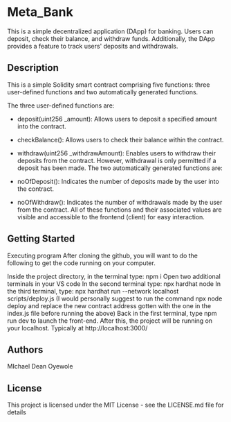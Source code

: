 # Meta_Bank
This is a simple decentralized application (DApp) for banking. Users can deposit, check their balance, and withdraw funds. Additionally, the DApp provides a feature to track users' deposits and withdrawals.

## Description
This is a simple Solidity smart contract comprising five functions: three user-defined functions and two automatically generated functions.

The three user-defined functions are:

- deposit(uint256 _amount): Allows users to deposit a specified amount into the contract.
- checkBalance(): Allows users to check their balance within the contract.
- withdraw(uint256 _withdrawAmount): Enables users to withdraw their deposits from the contract. However, withdrawal is only permitted if a deposit has been made.
The two automatically generated functions are:

- noOfDeposit(): Indicates the number of deposits made by the user into the contract.
- noOfWithdraw(): Indicates the number of withdrawals made by the user from the contract.
All of these functions and their associated values are visible and accessible to the frontend (client) for easy interaction.


## Getting Started
Executing program
After cloning the github, you will want to do the following to get the code running on your computer.

Inside the project directory, in the terminal type: npm i
Open two additional terminals in your VS code
In the second terminal type: npx hardhat node
In the third terminal, type: npx hardhat run --network localhost scripts/deploy.js (I would personally suggest to run the command npx node deploy and replace the new contract address gotten with the one in the index.js file before running the above)
Back in the first terminal, type npm run dev to launch the front-end. After this, the project will be running on your localhost. Typically at http://localhost:3000/

## Authors
MIchael Dean Oyewole

## License
This project is licensed under the MIT License - see the LICENSE.md file for details

